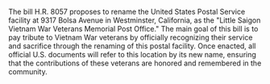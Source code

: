 The bill H.R. 8057 proposes to rename the United States Postal Service facility at 9317 Bolsa Avenue in Westminster, California, as the "Little Saigon Vietnam War Veterans Memorial Post Office." The main goal of this bill is to pay tribute to Vietnam War veterans by officially recognizing their service and sacrifice through the renaming of this postal facility. Once enacted, all official U.S. documents will refer to this location by its new name, ensuring that the contributions of these veterans are honored and remembered in the community.